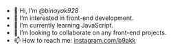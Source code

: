 - 👋 Hi, I’m <i> @binayak928 </i>
- 👀 I’m interested in front-end development.
- 🌱 I’m currently learning JavaScript.
- 💞️ I’m looking to collaborate on any front-end projects.
- 📫 How to reach me: <a href="https://instagram.com/b9akk"> instagram.com/b9akk </a>

<!---
binayak928/binayak928 is a ✨ special ✨ repository because its `README.md` (this file) appears on your GitHub profile.
You can click the Preview link to take a look at your changes.
--->
